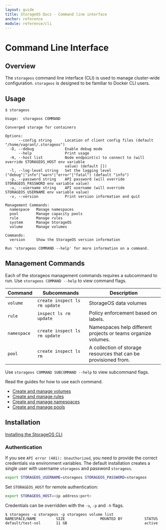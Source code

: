 ```yaml
---
layout: guide
title: StorageOS Docs - Command line interface
anchor: reference
module: reference/cli
---
```


# Command Line Interface

## Overview

The `storageos` command line interface (CLI) is used to manage cluster-wide
configuration. `storageos` is designed to be familiar to Docker CLI users.

## Usage

```
$ storageos

Usage:	storageos COMMAND

Converged storage for containers

Options:
      --config string      Location of client config files (default "/home/vagrant/.storageos")
  -D, --debug              Enable debug mode
      --help               Print usage
  -H, --host list          Node endpoint(s) to connect to (will override STORAGEOS_HOST env variable
                           value) (default [])
  -l, --log-level string   Set the logging level ("debug"|"info"|"warn"|"error"|"fatal") (default "info")
  -p, --password string    API password (will override STORAGEOS_PASSWORD env variable value)
  -u, --username string    API username (will override STORAGEOS_USERNAME env variable value)
  -v, --version            Print version information and quit

Management Commands:
  namespace   Manage namespaces
  pool        Manage capacity pools
  rule        Manage rules
  system      Manage StorageOS
  volume      Manage volumes

Commands:
  version     Show the StorageOS version information

Run 'storageos COMMAND --help' for more information on a command.
```

## Management Commands

Each of the storageos management commands requires a subcommand to run. Use `storageos COMMAND --help` to view command flags.

| Command     | Subcommands                   | Description                                                    |
|-------------|-------------------------------|----------------------------------------------------------------|
| `volume`    | `create inspect ls rm update` | StorageOS data volumes                                         |
| `rule`      | `inspect ls rm update`        | Policy enforcement based on labels.                            |
| `namespace` | `create inspect ls rm update` | Namespaces help different projects or teams organize volumes.  |
| `pool`      | `create inspect ls rm`        | A collection of storage resources that can be provisioned from.|

Use `storageos COMMAND SUBCOMMAND --help` to view subcommand flags.

Read the guides for how to use each command.

* [Create and manage volumes](../manage/volumes.html)
* [Create and manage rules](../manage/rules.html)
* [Create and manage namespaces](../manage/namespaces.html)
* [Create and manage pools](../manage/pools.html)

## Installation

[Installing the StorageOS CLI](../manage/cli.html)

### Authentication

If you see `API error (401): Unauthorized`, you need to provide the correct
credentials via environment variables. The default installation creates a single
user with username `storageos` and password `storageos`.

```bash
export STORAGEOS_USERNAME=storageos STORAGEOS_PASSWORD=storageos
```

Set `STORAGEOS_HOST` for remote authentication:

```bash
export STORAGEOS_HOST=<ip address:port>
```

Credentials can be overridden with the `-u`, `-p`  and `-h` flags.

```
$ storageos -u storageos -p storageos volume list
NAMESPACE/NAME         SIZE                MOUNTED BY          STATUS
default/test-vol       11 GB                                   active
```
